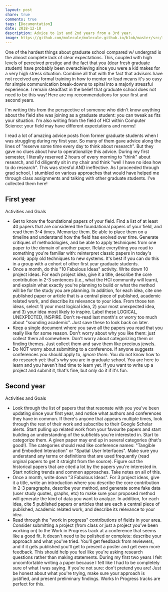 ```yaml
---
layout: post
share: true
comments: true
tags: [Documentation]
date: 2018-12-10
description: Advice to 1st and 2nd years from a 3rd year.
image: https://github.com/molecule/molecule.github.io/blob/master/src/img/map-image.svg
---
```


One of the hardest things about graduate school compared w/ undergrad is the almost complete lack of clear expectations. This, coupled with high levels of perceived prestige and the fact that you (dear fresh graduate student) have probably been overachieving since you were a kid makes for a very high stress situation. Combine all that with the fact that advisors have not received any formal training in how to mentor or lead means it's so easy for simple communication break-downs to spiral into a majorly stressful experience. I remain steadfast in the belief that graduate school does not need to be this way! Here are my recommendations for your first and second years.

I'm writing this from the perspective of someone who didn't know anything about the field she was joining as a graduate student: you can tweak as fits your situation. I'm also writing from the field of HCI within Computer Science: your field may have different expectations and norms! 

I read a lot of amazing advice posts from former graduate students when I was struggling during my first year. So many of them gave advice along the lines of "reserve some time every day to think about research". But they gave no clues about how to operationalize this advice. During my first semester, I literally reserved 2 hours of every morning to "think" about research, and I'd diligently sit in my chair and think "well I have no idea how to do research". This was stresful AND ineffective. As I proceeded through grad school, I stumbled on various approaches that would have helped me through class assignments and talking with other graduate students. I've collected them here!

## First year
Activities and Goals

- Get to know the foundational papers of your field. Find a list of at least 40 papers that are considered the foundational papers of your field, and read them 3-4 times. Memorize them. Be able to place them on a timeline and understand how the field has evolved over time. Generate critiques of methodologies, and be able to apply techniques from one paper to the domain of another paper. Relate everything you read to something you're familiar with: reinterpret classic papers in today's world; apply old techniques to new systems. It's best if you can do this in a group with a cohort of other first year graduate students.
- Once a month, do this "10 Fabulous Ideas" activity. Write down 10 project ideas. For each project idea, give it a title, describe the core contribution in 2-3 sentences (i.e., what the HCI community will learn), and explain what exactly you're planning to build or what the method will be for the study you are planning. In addition, for each idea, cite one published paper or article that is a central piece of published, academic related work, and describe its relevance to your idea.
From those ten ideas, select 1) your most logical idea, 2) your most unexpected idea, and 3) your idea most likely to inspire. Label these LOGICAL, UNEXPECTED, INSPIRE. Don't re-read last month's or worry too much about "sounding academic". Just save these to look back on later.
- Keep a single document where you save all the papers you read that you really like for some reason. Don't worry about why you like them: just collect them all somewhere. Don't worry about categorizing them or finding themes. Just collect them and save them like precious jewels.
- Do NOT worry about submitting to a conference. If anyone suggests conferences you should apply to, *ignore them*. You do not know how to do research yet: that's why you are in graduate school. You are here to learn and you haven't had time to learn yet. If you want to write up a project and submit it, that's fine, but only do it if it's fun. 

## Second year
Activities and Goals

- Look through the list of papers that that resonate with you you've been updating since your first year, and notice what authors and conferences they have in common. If there's anyone that appears multiple times, look through the rest of their work and subscribe to their Google Scholar alerts. Start pulling up related work from your favourite papers and start building an understanding of the subfields you're interested in. Start to categorize them. A given paper may end up in several categories (that's good!). The categories should read like conference names: "Tangible and Embodied Interaction" or "Spatial User Interfaces". Make sure you understand any terms or definitions that are used frequently (read orginal papers to get it straight from the source). Figure out the historical papers that are cited a lot by the papers you're interested in. Start noticing trends and common approaches. Take notes on all of this.
- Once a month, write down "3 Fabulous Ideas". For 3 project ideas, give it a title, write an introduction where you describe the core contribution in 2-3 paragraphs, describe your method, and generate some fake data (user study quotes, graphs, etc) to make sure your proposed method will generate the kind of data you want to analyze. In addition, for each idea, cite 5 published papers or articles that are each a central piece of published, academic related work, and describe its relevance to your idea. 
- Read through the "work in progress" contributions of fields in your area. Consider submitting a project (from class or just a project you've been working on) to the Work in Progress track at a conference that seems like a good fit. It doesn't need to be polished or complete: describe your approach and what you've tried. You'll get feedback from reviewers, and if it gets published you'll get to present a poster and get even more feedback. This should help you feel like you're asking research questions rather than making statements. During my first two years I felt uncomfortable writing a paper because I felt like I had to be completely sure of what I was saying. If you're not sure: don't pretend you are! Just be honest about what you're trying, make sure your approach is justified, and present preliminary findings. Works In Progress tracks are perfect for this. 
